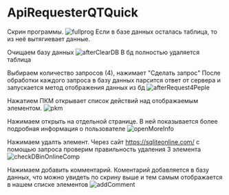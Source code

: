 # ApiRequesterQTQuick

Скрин программы.
![fullprog](https://github.com/Nikik89/ApiRequesterQTQuick/assets/128841664/b5e9f901-4543-493a-bb24-5c729240ccec)
Если в базе данных осталась таблица, то из неё вытягиевает данные.

Очищаем базу данных
![afterClearDB](https://github.com/Nikik89/ApiRequesterQTQuick/assets/128841664/5688296f-526b-48bc-bff5-ad9b04acc3b1)
В бд полностью удаляется таблица

Выбираем количество запросов (4), нажимает "Сделать запрос"
После обработки каждого запроса в базу данных парсится ответ от сервера и запускается метод отображения данных из бд
![afterRequest4Peple](https://github.com/Nikik89/ApiRequesterQTQuick/assets/128841664/a633c234-a951-45aa-b682-0e4295cb662f)

Нажатием ПКМ открывает список действий над отображаемым элементом.
![pkm](https://github.com/Nikik89/ApiRequesterQTQuick/assets/128841664/241a3ad5-32f1-433a-bb6f-b4e36dd5278d)

Нажимаем открыть на отдельной странице. В ней показывается более подробная информация о пользователе
![openMoreInfo](https://github.com/Nikik89/ApiRequesterQTQuick/assets/128841664/eb1ee1a3-c292-4466-8b06-66227cf4c85e)

Нажимаем удалть элемент. Через сайт https://sqliteonline.com/ с помощью запроса проверим правильность удаления 3 элемента
![checkDBinOnlineComp](https://github.com/Nikik89/ApiRequesterQTQuick/assets/128841664/da83ccef-72f8-481f-b131-769e86283bcb)

Нажимаем добавить комментарий. Коментарий добавляется в базу данных, что можно увидеть по скрину выше и тем самым отображается в нашем списке элементов
![addComment](https://github.com/Nikik89/ApiRequesterQTQuick/assets/128841664/4ddd2c09-f01f-4c50-987a-f286726ce851)
